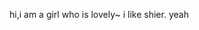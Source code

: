 <!--
 * @Author: Atehna 1725060993@qq.com
 * @Date: 2024-06-23 16:15:49
 * @LastEditors: Atehna 1725060993@qq.com
 * @LastEditTime: 2024-06-23 16:21:16
 * @FilePath: \testt\brightmoon\Contributors\Athena.md
 * @Description: 这是默认设置,请设置`customMade`, 打开koroFileHeader查看配置 进行设置: https://github.com/OBKoro1/koro1FileHeader/wiki/%E9%85%8D%E7%BD%AE
-->
hi,i am a girl who is lovely~
i like shier.
yeah

